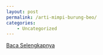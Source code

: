 ```yaml
---
layout: post
permalink: /arti-mimpi-burung-beo/
categories:
    - Uncategorized
---
```


[Baca Selengkapnya](/05)